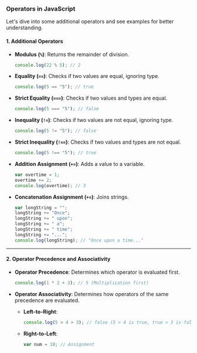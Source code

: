 ### Operators in JavaScript

Let's dive into some additional operators and see examples for better understanding.

#### 1. Additional Operators

- **Modulus (`%`)**: Returns the remainder of division.

  ```javascript
  console.log(22 % 5); // 2
  ```

- **Equality (`==`)**: Checks if two values are equal, ignoring type.

  ```javascript
  console.log(5 == "5"); // true
  ```

- **Strict Equality (`===`)**: Checks if two values and types are equal.

  ```javascript
  console.log(5 === "5"); // false
  ```

- **Inequality (`!=`)**: Checks if two values are not equal, ignoring type.

  ```javascript
  console.log(5 != "5"); // false
  ```

- **Strict Inequality (`!==`)**: Checks if two values and types are not equal.

  ```javascript
  console.log(5 !== "5"); // true
  ```

- **Addition Assignment (`+=`)**: Adds a value to a variable.

  ```javascript
  var overtime = 1;
  overtime += 2;
  console.log(overtime); // 3
  ```

- **Concatenation Assignment (`+=`)**: Joins strings.
  ```javascript
  var longString = "";
  longString += "Once";
  longString += " upon";
  longString += " a";
  longString += " time";
  longString += "...";
  console.log(longString); // "Once upon a time..."
  ```

---

#### 2. Operator Precedence and Associativity

- **Operator Precedence**: Determines which operator is evaluated first.

  ```javascript
  console.log(1 * 2 + 3); // 5 (Multiplication first)
  ```

- **Operator Associativity**: Determines how operators of the same precedence are evaluated.
  - **Left-to-Right**:
    ```javascript
    console.log(5 > 4 > 3); // false (5 > 4 is true, true > 3 is false)
    ```
  - **Right-to-Left**:
    ```javascript
    var num = 10; // Assignment
    ```

